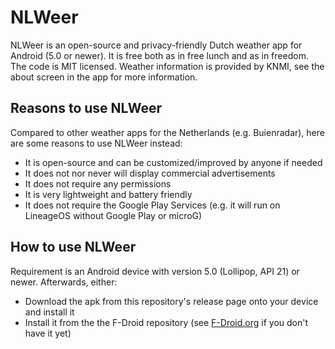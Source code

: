 NLWeer
================

NLWeer is an open-source and privacy-friendly Dutch weather app for Android (5.0 or newer). It is free both as in free lunch and as in freedom. The code is MIT licensed. Weather information is provided by KNMI, see the about screen in the app for more information.


Reasons to use NLWeer
-------------

Compared to other weather apps for the Netherlands (e.g. Buienradar), here are some reasons to use NLWeer instead:

* It is open-source and can be customized/improved by anyone if needed
* It does not nor never will display commercial advertisements
* It does not require any permissions
* It is very lightweight and battery friendly
* It does not require the Google Play Services (e.g. it will run on LineageOS without Google Play or microG)


How to use NLWeer
-------------

Requirement is an Android device with version 5.0 (Lollipop, API 21) or newer. Afterwards, either:

* Download the apk from this repository's release page onto your device and install it
* Install it from the the F-Droid repository (see [F-Droid.org](https://f-droid.org) if you don't have it yet)
